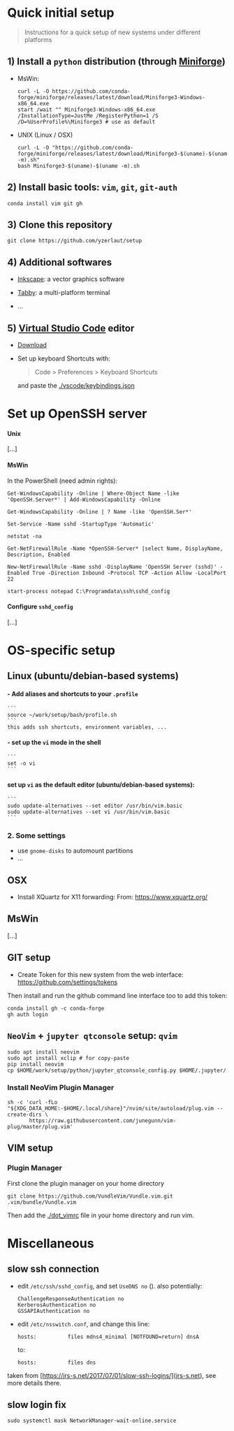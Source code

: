 # Quick initial setup

> Instructions for a quick setup of new systems under different platforms

## 1) Install a `python` distribution (through [Miniforge](https://github.com/conda-forge/miniforge))

- MsWin:
    ```
    curl -L -O https://github.com/conda-forge/miniforge/releases/latest/download/Miniforge3-Windows-x86_64.exe
    start /wait "" Miniforge3-Windows-x86_64.exe /InstallationType=JustMe /RegisterPython=1 /S /D=%UserProfile%\Miniforge3 # use as default
    ```

- UNIX (Linux / OSX)
    ```
    curl -L -O "https://github.com/conda-forge/miniforge/releases/latest/download/Miniforge3-$(uname)-$(uname -m).sh"
    bash Miniforge3-$(uname)-$(uname -m).sh
    ```

## 2) Install basic tools: `vim`, `git`, `git-auth`

```
conda install vim git gh
```

## 3) Clone this repository

```
git clone https://github.com/yzerlaut/setup
```

## 4) Additional softwares

- [Inkscape](https://inkscape.org/): a vector graphics software

- [Tabby](https://github.com/eugeny/tabby): a multi-platform terminal

- ...

## 5) [Virtual Studio Code](https://code.visualstudio.com/) editor

- [Download](https://code.visualstudio.com/download)

- Set up keyboard Shortcuts with:

    > Code > Preferences > Keyboard Shortcuts

    and paste the [./vscode/keybindings.json](./vscode/keybindings.json)


# Set up OpenSSH server

#### Unix

[...]

#### MsWin

In the PowerShell (need admin rights):

```
Get-WindowsCapability -Online | Where-Object Name -like 'OpenSSH.Server*' | Add-WindowsCapability -Online
```

```
Get-WindowsCapability -Online | ? Name -like 'OpenSSH.Ser*'
```

```
Set-Service -Name sshd -StartupType 'Automatic'
```

```
netstat -na
```

```
Get-NetFirewallRule -Name *OpenSSH-Server* |select Name, DisplayName, Description, Enabled
```

```
New-NetFirewallRule -Name sshd -DisplayName 'OpenSSH Server (sshd)' -Enabled True -Direction Inbound -Protocol TCP -Action Allow -LocalPort 22
```

```
start-process notepad C:\Programdata\ssh\sshd_config
```

#### Configure `sshd_config`

[...]


# OS-specific setup

## Linux (ubuntu/debian-based systems)

#### - Add aliases and shortcuts to your `.profile`

    ```
    source ~/work/setup/bash/profile.sh
    ```
    this adds ssh shortcuts, environment variables, ...

#### - set up the `vi` mode in the shell 
    ```
    set -o vi
    ```

#### set up `vi` as the default editor (ubuntu/debian-based systems):
    ```
    sudo update-alternatives --set editor /usr/bin/vim.basic
    sudo update-alternatives --set vi /usr/bin/vim.basic
    ```

### 2. Some settings

- use `gnome-disks` to automount partitions
- ...


## OSX

- Install XQuartz for X11 forwarding:
    From: https://www.xquartz.org/

## MsWin

[...]

## GIT setup

- Create Token for this new system from the web interface: https://github.com/settings/tokens

Then install and run the github command line interface too to add this token:
```
conda install gh -c conda-forge
gh auth login
```

## `NeoVim` + `jupyter qtconsole` setup: `qvim`

```
sudo apt install neovim
sudo apt install xclip # for copy-paste
pip install neovim 
cp $HOME/work/setup/python/jupyter_qtconsole_config.py $HOME/.jupyter/
```

### Install NeoVim Plugin Manager

```
sh -c 'curl -fLo "${XDG_DATA_HOME:-$HOME/.local/share}"/nvim/site/autoload/plug.vim --create-dirs \
       https://raw.githubusercontent.com/junegunn/vim-plug/master/plug.vim'
```

## VIM setup

### Plugin Manager
First clone the plugin manager on your home directory
```
git clone https://github.com/VundleVim/Vundle.vim.git .vim/bundle/Vundle.vim
```

Then add the [./dot_vimrc](./dot_vimrc) file in your home directory and run vim.

# Miscellaneous

## slow ssh connection

- edit `/etc/ssh/sshd_config`, and set `UseDNS no` ().
    also potentially:
    ```
    ChallengeResponseAuthentication no
    KerberosAuthentication no
    GSSAPIAuthentication no
    ```
- edit `/etc/nsswitch.conf`, and change this line:
    ```
    hosts:          files mdns4_minimal [NOTFOUND=return] dnsA
    ```
    to:
    ```
    hosts:          files dns
    ```

taken from [https://jrs-s.net/2017/07/01/slow-ssh-logins/](jrs-s.net), see more details there.

## slow login fix 
```
sudo systemctl mask NetworkManager-wait-online.service
```

